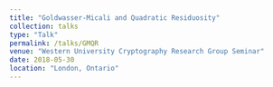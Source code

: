 ```yaml
---
title: "Goldwasser-Micali and Quadratic Residuosity"
collection: talks
type: "Talk"
permalink: /talks/GMQR
venue: "Western University Cryptography Research Group Seminar"
date: 2018-05-30
location: "London, Ontario"
---
```

